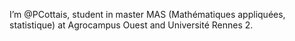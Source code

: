 I’m @PCottais, student in master MAS (Mathématiques appliquées, statistique) at Agrocampus Ouest and Université Rennes 2.

<!---
PCottais/PCottais is a ✨ special ✨ repository because its `README.md` (this file) appears on your GitHub profile.
You can click the Preview link to take a look at your changes.
--->
